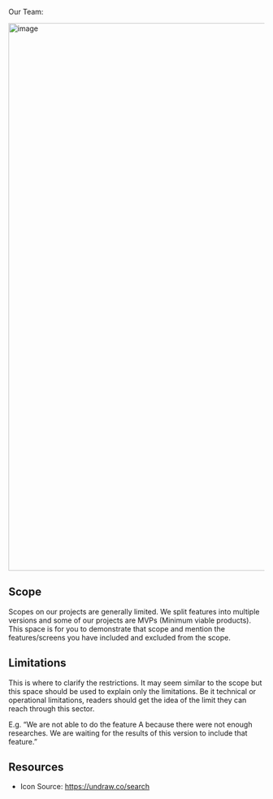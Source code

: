 Our Team: 

<img width="1078" alt="image" src="https://user-images.githubusercontent.com/101531662/215262580-9f834ade-1da6-4b7e-9e56-93035f37fcce.png"> 

## Scope

Scopes on our projects are generally limited. We split features into multiple versions and some of our projects are MVPs (Minimum viable products). This space is for you to demonstrate that scope and mention the features/screens you have included and excluded from the scope.

## Limitations

This is where to clarify the restrictions. It may seem similar to the scope but this space should be used to explain only the limitations. Be it technical or operational limitations, readers should get the idea of the limit they can reach through this sector.

E.g. “We are not able to do the feature A because there were not enough researches. We are waiting for the results of this version to include that feature.” 

## Resources

- Icon Source: https://undraw.co/search